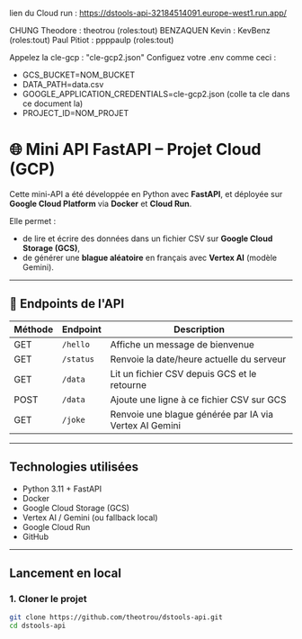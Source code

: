 lien du Cloud run : https://dstools-api-32184514091.europe-west1.run.app/



CHUNG Theodore : theotrou (roles:tout)
BENZAQUEN Kevin : KevBenz (roles:tout)
Paul Pitiot : ppppaulp (roles:tout)


Appelez la cle-gcp : "cle-gcp2.json"
Configuez votre .env comme ceci : 
- GCS_BUCKET=NOM_BUCKET
- DATA_PATH=data.csv
- GOOGLE_APPLICATION_CREDENTIALS=cle-gcp2.json (colle ta cle dans ce document la)
- PROJECT_ID=NOM_PROJET




# 🌐 Mini API FastAPI – Projet Cloud (GCP)

Cette mini-API a été développée en Python avec **FastAPI**, et déployée sur **Google Cloud Platform** via **Docker** et **Cloud Run**.

Elle permet :
- de lire et écrire des données dans un fichier CSV sur **Google Cloud Storage (GCS)**,
- de générer une **blague aléatoire** en français avec **Vertex AI** (modèle Gemini).

---

## 🚀 Endpoints de l'API

| Méthode | Endpoint     | Description                                                                 |
|---------|--------------|-----------------------------------------------------------------------------|
| GET     | `/hello`     | Affiche un message de bienvenue                                             |
| GET     | `/status`    | Renvoie la date/heure actuelle du serveur                                   |
| GET     | `/data`      | Lit un fichier CSV depuis GCS et le retourne                               |
| POST    | `/data`      | Ajoute une ligne à ce fichier CSV sur GCS                                   |
| GET     | `/joke`      | Renvoie une blague générée par IA via Vertex AI Gemini                      |

---


## Technologies utilisées

- Python 3.11 + FastAPI
- Docker
- Google Cloud Storage (GCS)
- Vertex AI / Gemini (ou fallback local)
- Google Cloud Run
- GitHub

---

## Lancement en local

### 1. Cloner le projet

```bash
git clone https://github.com/theotrou/dstools-api.git
cd dstools-api
